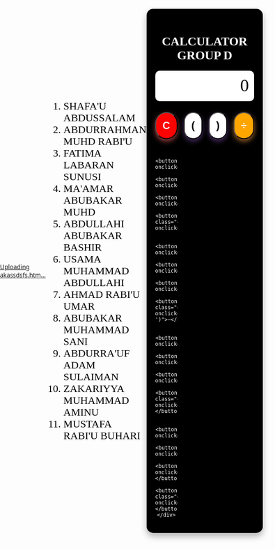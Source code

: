 [Uploading akassdsfs.htm…]()
<!DOCTYPE html>
<html lang="ha">
<head>
  <meta charset="UTF-8" />
  <meta name="viewport" content="width=device-width, initial-scale=1.0"/>
  <title>Simple Calculator</title>
  <style>
    body {
      background:;
      display: flex;
      justify-content: center;
      align-items: center;
      height: 100vh;
      font-family: 'Segoe UI', Tahoma, Geneva, Verdana, sans-serif;
      color: #fff;
      margin: 0;
    }
    .calculator {
      background-color:black;
      border-radius: 15px;
      box-shadow: 0 8px 15px rgba(0,0,0,0.3);
      padding: 20px;
      width: 360px;
      text-align:center;
    }
    .display {
      background:white;
      border-radius: 10px;
      font-size: 2.5rem;
      padding: 10px 10px;
      margin-bottom: 25px;
      text-align:right;
      font-weight: 500;
      letter-spacing: 2px;
      color:black;
      user-select: none;
      min-height: 50px;
      word-wrap: break-word;
    }
    .buttons {
      display:grid;
      grid-template-columns: repeat(4,1fr);
      gap: 15px;
    }
    ol{
      color: black;
      font-family: 'Times New Roman', Times, serif;
      font-size:x-large;
    }
    .calculator,h1{
      font-family: 'Times New Roman', Times, serif;
      
    }
    button {
      
      border-radius: 30px;
      font-size: 1.5rem;
      padding: 15px;
      color:black;
      background:white;
      font-weight: bold;
      cursor: pointer;
      box-shadow: 0 5px 12px rgba(118,75,162,0.6);
      transition: background 0.3s ease, color 0.3s ease;
    }
    button:hover {
      background: #764ba2;
      color: white;
    }
    .operator {
      background:orange;
      color: white;
      box-shadow: 0 5px 12px rgba(255,159,67,0.6);
    }
    .operator:hover {
      background: #27221d;
    }
    .equal {
      grid-column: span 2;
      background:rgb(40, 145, 186);
      color: white;
      box-shadow: 0 5px 12px rgba(52,172,224,0.6);
    }
    .equal:hover {
      background: #042d40;
    }
    .clear {
      background: #ff0303;
      color: #f0e8e8;
      box-shadow: 0 5px 12px rgba(255,107,107,0.6);
    }
    .clear:hover {
      background: #970505;
    }
  </style>
</head>
<body>
  <ol>
    <li>SHAFA'U ABDUSSALAM</li>
    <li>ABDURRAHMAN MUHD RABI'U</li>
    <li>FATIMA LABARAN SUNUSI</li>
    <li>MA'AMAR ABUBAKAR MUHD</li>
    <li>ABDULLAHI ABUBAKAR BASHIR</li>
    <li>USAMA MUHAMMAD ABDULLAHI</li>
    <li>AHMAD RABI'U UMAR</li>
    <li>ABUBAKAR MUHAMMAD SANI</li>
    <li>ABDURRA'UF ADAM SULAIMAN</li>
    <li>ZAKARIYYA MUHAMMAD AMINU</li>
    <li>MUSTAFA RABI'U BUHARI</li>
  
  </ol>

<div class="calculator">
    <H1>CALCULATOR GROUP D</H1>
    <div id="display" class="display">0</div>
    <div class="buttons">
      <button class="clear" onclick="clearDisplay()">C</button>
      <button onclick="appendValue('(')">(</button>
      <button onclick="appendValue(')')">)</button>
      <button class="operator" onclick="appendValue('/')">÷</button>

      <button onclick="appendValue('7')">7</button>
      <button onclick="appendValue('8')">8</button>
      <button onclick="appendValue('9')">9</button>
      <button class="operator" onclick="appendValue('*')">×</button>

      <button onclick="appendValue('4')">4</button>
      <button onclick="appendValue('5')">5</button>
      <button onclick="appendValue('6')">6</button>
      <button class="operator" onclick="appendValue('-')">−</button>

      <button onclick="appendValue('1')">1</button>
      <button onclick="appendValue('2')">2</button>
      <button onclick="appendValue('3')">3</button>
      <button class="operator" onclick="appendValue('+')">+</button>

      <button onclick="appendValue('00')">00</button>
      <button onclick="appendValue('0')">0</button>
      <button onclick="appendValue('.')">.</button>
      <button class="equal" onclick="calculateResult()">=</button>
    </div>
  </div>

  <script>
    const display = document.getElementById('display');

    function appendValue(value) {
      if (display.innerText === "0" && value !== ".") {
        display.innerText = value;
      } else {
        display.innerText += value;
      }
    }

    function clearDisplay() {
      display.innerText = "0";
    }

    function calculateResult() {
      try {
        let expression = display.innerText.replace(/÷/g, '/').replace(/×/g, '*');
        let result = eval(expression);
        display.innerText = result;
      } catch {
        display.innerText = "Kuskure!";
      }
    }
  </script>
</body>
</html>
